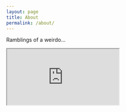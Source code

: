 ```yaml
---
layout: page
title: About
permalink: /about/
---
```


Ramblings of a weirdo...
<iframe src="http://localhost:3000"></iframe>

